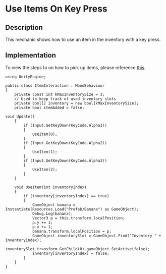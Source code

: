 # Use Items On Key Press

## Description
This mechanic shows how to use an item in the inventory with a key press.

## Implementation
To view the steps to on how to pick up items, please reference [this](https://github.com/t4guw/100-Unity-Mechanics-for-Programmers/tree/master/programs/pick_up_object_when_character_walks_over).
    
    using UnityEngine;

    public class ItemInteraction : MonoBehaviour
    {
        private const int kMaxInventorySize = 3;
	    // Used to keep track of used inventory slots
        private bool[] inventory = new bool[kMaxInventorySize];
        private bool itemAdded = false;

	void Update()
        {
            if (Input.GetKeyDown(KeyCode.Alpha1))
            {
                UseItem(0);
            }
            if (Input.GetKeyDown(KeyCode.Alpha2))
            {
                UseItem(1);
            }
            if (Input.GetKeyDown(KeyCode.Alpha3))
            {
                UseItem(2);
            }
        }

        void UseItem(int inventoryIndex)
        {
            if (inventory[inventoryIndex] == true)
            {
                GameObject banana = Instantiate(Resources.Load("Prefab/Banana") as GameObject);
                Debug.Log(banana);
                Vector3 p = this.transform.localPosition;
                p.y += 1;
                p.x += 1;
                banana.transform.localPosition = p;
                GameObject inventorySlot = GameObject.Find("Inventory " + inventoryIndex);
                inventorySlot.transform.GetChild(0).gameObject.SetActive(false);
                inventory[inventoryIndex] = false;
            }
        }        
    }

